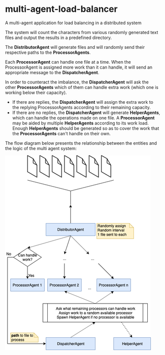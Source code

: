 # multi-agent-load-balancer
A multi-agent application for load balancing in a distributed system

The system will count the characters from various randomly generated text files and output the results in a predefined directory.

The **DistributorAgent** will generate files and will randomly send their respective paths to the **ProcessorAgents**.

Each **ProcessorAgent** can handle one file at a time. When the ProcessorAgent is assigned more work than it can handle, it will send an appropriate message to the **DispatcherAgent**.

In order to counteract the imbalance, the **DispatcherAgent** will ask the other **ProcessorAgents** which of them can handle extra work (which one is working below their capacity).
- If there are replies, the **DispatcherAgent** will assign the extra work to the replying ProcessorAgents according to their remaining capacity.
- If there are no replies, the **DispatcherAgent** will generate **HelperAgents**, which can handle the operations made on one file.
A **ProcessorAgent** may be aided by multiple **HelperAgents** according to its work load. Enough **HelperAgents** should be generated so as to cover the work that
the **ProcessorAgents** can't handle on their own.

The flow diagram below presents the relationship between the entities and the logic of the multi agent system:

![Alt text](./project_diagram.png?raw=true "Diagram")

